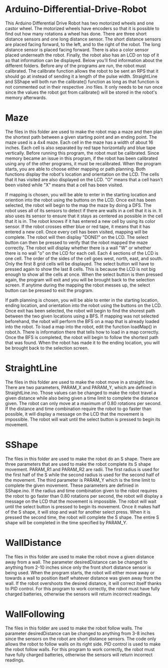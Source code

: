 # Arduino-Differential-Drive-Robot

This Arduino Differential Drive Robot has two motorized wheels and one castor wheel. The motorized wheels have encoders so
that it is possible to find out how many rotations a wheel has done. There are three short distance sensors and one long distance 
sensor. The short distance sensors are placed facing forward, to the left, and to the right of the robot. The long distance sensor is 
placed facing forward. There is also a color sensor placed underneath the robot. Finally, the robot also has an LCD on top of it 
so that information can be displayed. Below you'll find information about the different folders. Before any of the programs are run, the 
robot  must calibrated. The calibrate function allows the robot to be sent an RPS that it should go at instead of sending it a length of 
the pulse width. StraightLine and SShape will both run the calibrate() function as long as that function is not commented out in their
respective .ino files. It only needs to be run once since the values the robot got from calibrate() will be stored in the robot's memory
afterwards.

# Maze
The files in this folder are used to make the robot map a maze and then plan the shortest path between a given starting point and an
ending point. The maze used is a 4x4 maze. Each cell in the maze has a width of about 16 inches. Each cell is also separated by red tape
horizontally and blue tape vertically. Before running this program, the robot must be calibrated. Since memory became an issue in this 
program, if the robot has been calibrated using any of the other programs, it must be recalibrated. When the program starts, you are 
able to choose either mapping or path planning. Both functions display the robot's location and orientation on the LCD. The cells that
it has visited are also displayed on the LCD. "O" means that a cell hasn't been visited while "X" means that a cell has been visited.

If mapping is chosen, you will be able to enter in the starting location and oriention into the robot using the buttons on the LCD. Once
exit has been selected, the robot will begin to the map the maze by doing a DFS. The robot uses all of its sensors to detect if there
are walls in a cell that it is in. It also uses its sensor to ensure that it stays as centered as possible in the cell that it is in.
The robot knows if it has entered a new cell by using its color sensor. If the robot crosses either blue or red tape, it means that it
has entered a new cell. Once every cell has been visited, mapping will be complete. The robot will then display "DONE!" on the LCD. The
select button can then be pressed to verify that the robot mapped the maze correctly. The robot will display whether there is a wall "W"
or whether there is no wall "o" on the LCD for each cell. Each 4 sections of the LCD is one cell. The order of the sides of the cell
goes west, north, east, and south. Only the first 8 grid cells will be displayed. The select button will have to pressed again to show
the last 8 cells. This is because the LCD is not big enough to show all the cells at once. When the select button is then pressed again,
the program will exit and you will be brought back to the selection screen. If anytime during the mapping the robot messes up, the 
select button can be pressed to exit the program.

If path planning is chosen, you will be able to enter in the starting location, ending location, and orientation into the robot using
the buttons on the LCD. Once exit has been selected, the robot will begin to find the shorest path between the two given locations using
a BFS. If mapping was not selected beforehand, the robot will perform the BFS on a map that is already loaded into the robot. To load a
map into the robot, edit the function loadMap() in robot.h. There is information there that tells how to load in a map correctly.
Once the BFS is completed, the robot will begin to follow the shortest path that was found. When the robot has made it to the ending
location, you will be brought back to the selection screen.

# StraightLine
The files in this folder are used to make the robot move in a straight line. There are two parameters, PARAM_X and PARAM_Y, which are
defined in StraightLine.ino. Those values can be changed to make the robot travel a given distance while also being given a time limit
to complete the distance given. The robot can only move at a maximum of 0.80 rotations per second. If the distance and time combination
require the robot to go faster than possible, it will display a message on the LCD that the movement is impossible. The robot 
will wait until the select button is pressed to begin its movement.

# SShape
The files in this folder are used to make the robot do an S shape. There are three parameters that are used to make the robot complete
its S shape movement. PARAM_R1 and PARAM_R2 are radii. The first radius is used for the first half of the S while the second radius is
used for the second half of the movement. The third parameter is PARAM_Y which is the time limit to complete the given movement. These
parameters are definied in SShape.ino. If the radius and time combination given to the robot requires the robot to go faster than 0.80 
rotations per second, the robot will display a message on the LCD that the movement is impossible. The robot will wait until
the select button is pressed to begin its movement. Once it makes half of the S shape, it will stop and wait for another select press.
When it is pressed the second time, the robot will complete the S shape. The entire S shape will be completed in the time specified by
PARAM_Y.

# WallDistance
The files in this folder are used to make the robot move a given distance away from a wall. The parameter desiredDistance can be changed 
to anything from 2-10 inches since only the front short distance sensor is being used. When the program starts, the robot will either 
move away or towards a wall to position itself whatever distance was given away from the wall. If the robot overshoots the desired 
distance, it will correct itself thanks to PID control. For this program to work correctly, the robot must have fully charged batteries, 
otherwise the sensors will return incorrect readings.

# WallFollowing
The files in this folder are used to make the robot follow walls. The parameter desiredDistance can be changed to anything from 3-8 
inches since the sensors on the robot are short distance sensors. The code only allows the robot to follow walls on its right side. PID
control is used to make the robot follow walls. For this program to work correctly, the robot must have fully charged batteries,
otherwise the sensors will return incorrect readings.
